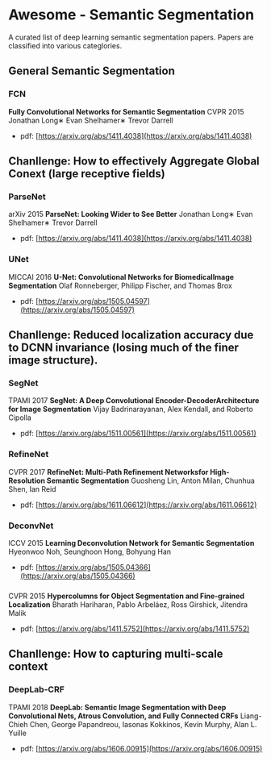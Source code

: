 # Awesome - Semantic Segmentation

A curated list of deep learning semantic segmentation papers.
Papers are classified into various categlories.


## General Semantic Segmentation
### FCN
**Fully Convolutional Networks for Semantic Segmentation**
CVPR
2015
Jonathan Long∗ Evan Shelhamer∗ Trevor Darrell
- pdf: [https://arxiv.org/abs/1411.4038](https://arxiv.org/abs/1411.4038)


## Chanllenge: How to effectively Aggregate Global Conext (large receptive fields)

### ParseNet
arXiv
2015
**ParseNet: Looking Wider to See Better**
Jonathan Long∗ Evan Shelhamer∗ Trevor Darrell
- pdf: [https://arxiv.org/abs/1411.4038](https://arxiv.org/abs/1411.4038)

### UNet
MICCAI
2016
**U-Net: Convolutional Networks for BiomedicalImage Segmentation**
Olaf Ronneberger, Philipp Fischer, and Thomas Brox
- pdf: [https://arxiv.org/abs/1505.04597](https://arxiv.org/abs/1505.04597)


## Chanllenge: Reduced localization accuracy due to DCNN invariance (losing much of the finer image structure).

### SegNet
TPAMI
2017
**SegNet: A Deep Convolutional Encoder-DecoderArchitecture for Image Segmentation**
Vijay Badrinarayanan, Alex Kendall, and Roberto Cipolla
- pdf: [https://arxiv.org/abs/1511.00561](https://arxiv.org/abs/1511.00561)

### RefineNet
CVPR
2017
**RefineNet: Multi-Path Refinement Networksfor High-Resolution Semantic Segmentation**
Guosheng Lin, Anton Milan, Chunhua Shen, Ian Reid
- pdf: [https://arxiv.org/abs/1611.06612](https://arxiv.org/abs/1611.06612)

### DeconvNet 
ICCV
2015
**Learning Deconvolution Network for Semantic Segmentation**
Hyeonwoo Noh, Seunghoon Hong, Bohyung Han
- pdf: [https://arxiv.org/abs/1505.04366](https://arxiv.org/abs/1505.04366)

### 
CVPR
2015
**Hypercolumns for Object Segmentation and Fine-grained Localization**
Bharath Hariharan, Pablo Arbeláez, Ross Girshick, Jitendra Malik
- pdf: [https://arxiv.org/abs/1411.5752](https://arxiv.org/abs/1411.5752)



## Chanllenge: How to capturing multi-scale context

### DeepLab-CRF 
TPAMI
2018
**DeepLab: Semantic Image Segmentation with Deep Convolutional Nets, Atrous Convolution, and Fully Connected CRFs**
Liang-Chieh Chen, George Papandreou, Iasonas Kokkinos, Kevin Murphy, Alan L. Yuille
- pdf: [https://arxiv.org/abs/1606.00915](https://arxiv.org/abs/1606.00915)

